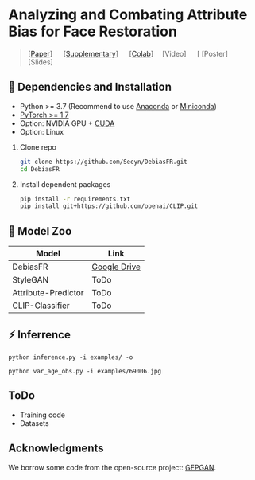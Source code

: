 # Analyzing and Combating Attribute Bias for Face Restoration
> [[Paper]()] &emsp; [[Supplementary](https://drive.google.com/file/d/1FqAAC_c8mK6NO-FsDx0MkhvfdAirUsXs/view?usp=share_link)] &emsp; [[Colab]()] &emsp;[Video] &emsp; [ [Poster] &emsp; [Slides]<br>
## :wrench: Dependencies and Installation

- Python >= 3.7 (Recommend to use [Anaconda](https://www.anaconda.com/download/#linux) or [Miniconda](https://docs.conda.io/en/latest/miniconda.html))
- [PyTorch >= 1.7](https://pytorch.org/)
- Option: NVIDIA GPU + [CUDA](https://developer.nvidia.com/cuda-downloads)
- Option: Linux

1. Clone repo

    ```bash
    git clone https://github.com/Seeyn/DebiasFR.git
    cd DebiasFR
    ```

1. Install dependent packages

    ```bash
    pip install -r requirements.txt
    pip install git+https://github.com/openai/CLIP.git
    ```
## 📖 Model Zoo

|  Model    | Link     |      
| ---- | ---- |
|  DebiasFR   |  [Google Drive](https://drive.google.com/file/d/10DmjHUC_3GCzi4G1WBEYxYLtgbuHIYdm/view?usp=share_link)   |   
|  StyleGAN   |  ToDo     |   
|  Attribute-Predictor    |  ToDo    |      
|  CLIP-Classifier    |  ToDo    |      





## :zap: Inferrence


```
python inference.py -i examples/ -o 
```
```
python var_age_obs.py -i examples/69006.jpg
```
## ToDo
- Training code
- Datasets

## Acknowledgments
We borrow some code from the open-source project: [GFPGAN](https://github.com/TencentARC/GFPGAN).

